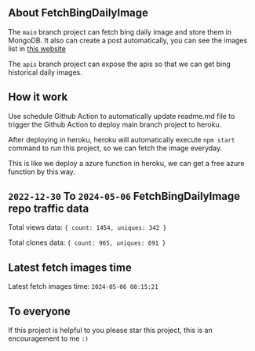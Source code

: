 ## About FetchBingDailyImage

The `main` branch project can fetch bing daily image and store them in MongoDB.
It also can create a post automatically, you can see the images list in [this website](https://oursalbum.netlify.app)

The `apis` branch project can expose the apis so that we can get bing historical daily images.

## How it work

Use schedule Github Action to automatically update readme.md file to trigger the Github Action to deploy main branch project to heroku.

After deploying in heroku, heroku will automatically execute `npm start` command to run this project, so we can fetch the image everyday.

This is like we deploy a azure function in heroku, we can get a free azure function by this way.

## `2022-12-30` To `2024-05-06` FetchBingDailyImage repo traffic data

Total views data: `{ count: 1454, uniques: 342 }`

Total clones data: `{ count: 965, uniques: 691 }`

## Latest fetch images time

Latest fetch images time: `2024-05-06 08:15:21`

## To everyone

If this project is helpful to you please star this project, this is an encouragement to me `:)`



